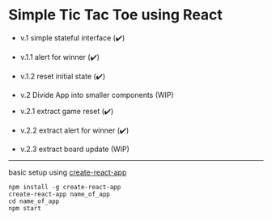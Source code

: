 # Simple Tic Tac Toe using React

- v.1 simple stateful interface (✔️)
- v.1.1 alert for winner (✔️)
- v.1.2 reset initial state (✔️)

- v.2 Divide App into smaller components (WIP)
- v.2.1 extract game reset (✔️)
- v.2.2 extract alert for winner (✔️)
- v.2.3 extract board update (WIP)

***

basic setup using [create-react-app](https://facebook.github.io/react/docs/installation.html)

```
npm install -g create-react-app
create-react-app name_of_app
cd name_of_app
npm start
```
